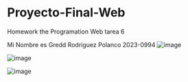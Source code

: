 # Proyecto-Final-Web
Homework the Programation Web tarea 6

Mi Nombre es Gredd Rodriguez Polanco 2023-0994
![image](https://github.com/user-attachments/assets/6cdbc98c-253e-4ef3-8574-910d20ae57ab)

![image](https://github.com/user-attachments/assets/32825058-2ba9-4190-81e5-fc726df90835)

![image](https://github.com/user-attachments/assets/350e7e15-2ac1-4cf5-b542-a1076bfdcea4)

